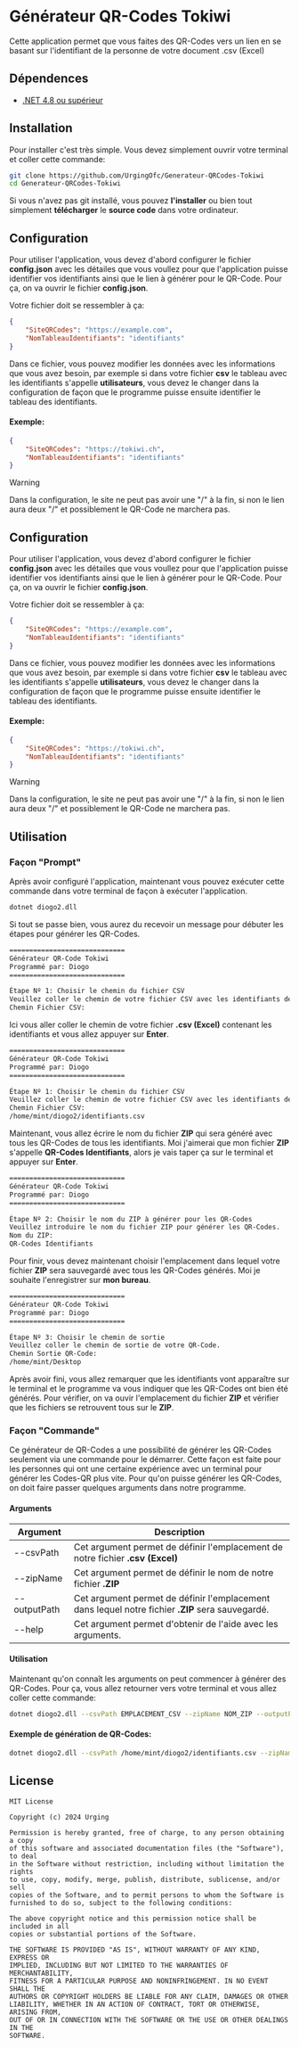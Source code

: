 
# Générateur QR-Codes Tokiwi

Cette application permet que vous faites des QR-Codes vers un lien en se basant sur l'identifiant de la personne de votre document .csv (Excel)



## Dépendences

- [.NET 4.8 ou supérieur](https://learn.microsoft.com/en-us/dotnet/core/install/linux-ubuntu-install?pivots=os-linux-ubuntu-2404&tabs=dotnet8)




## Installation

Pour installer c'est très simple. Vous devez simplement ouvrir votre terminal et coller cette commande:
```bash
git clone https://github.com/UrgingOfc/Generateur-QRCodes-Tokiwi
cd Generateur-QRCodes-Tokiwi
```

Si vous n'avez pas git installé, vous pouvez **l'installer** ou bien tout simplement **télécharger** le **source code** dans votre ordinateur.    

## Configuration

Pour utiliser l'application, vous devez d'abord configurer le fichier **config.json** avec les détailes que vous voullez pour que l'application puisse identifier vos identifiants ainsi que le lien à générer pour le QR-Code. Pour ça, on va ouvrir le fichier **config.json**. 

Votre fichier doit se ressembler à ça:
```json
{
    "SiteQRCodes": "https://example.com",
    "NomTableauIdentifiants": "identifiants"
}
```
Dans ce fichier, vous pouvez modifier les données avec les informations que vous avez besoin, par exemple si dans votre fichier **csv** le tableau avec les identifiants s'appelle **utilisateurs**, vous devez le changer dans la configuration de façon que le programme puisse ensuite identifier le tableau des identifiants.

#### Exemple:
```json
{
    "SiteQRCodes": "https://tokiwi.ch",
    "NomTableauIdentifiants": "identifiants"
}
```

> [!WARNING]  
> Dans la configuration, le site ne peut pas avoir une "/" à la fin, si non le lien aura deux "/" et possiblement le QR-Code ne marchera pas.
## Configuration

Pour utiliser l'application, vous devez d'abord configurer le fichier **config.json** avec les détailes que vous voullez pour que l'application puisse identifier vos identifiants ainsi que le lien à générer pour le QR-Code. Pour ça, on va ouvrir le fichier **config.json**. 

Votre fichier doit se ressembler à ça:
```json
{
    "SiteQRCodes": "https://example.com",
    "NomTableauIdentifiants": "identifiants"
}
```
Dans ce fichier, vous pouvez modifier les données avec les informations que vous avez besoin, par exemple si dans votre fichier **csv** le tableau avec les identifiants s'appelle **utilisateurs**, vous devez le changer dans la configuration de façon que le programme puisse ensuite identifier le tableau des identifiants.

#### Exemple:
```json
{
    "SiteQRCodes": "https://tokiwi.ch",
    "NomTableauIdentifiants": "identifiants"
}
```

> [!WARNING]  
> Dans la configuration, le site ne peut pas avoir une "/" à la fin, si non le lien aura deux "/" et possiblement le QR-Code ne marchera pas.
## Utilisation

### Façon "Prompt"
Après avoir configuré l'application, maintenant vous pouvez exécuter cette commande dans votre terminal de façon à exécuter l'application. 

```bash
dotnet diogo2.dll
```

Si tout se passe bien, vous aurez du recevoir un message pour débuter les étapes pour générer les QR-Codes.
```bash
=============================
Générateur QR-Code Tokiwi
Programmé par: Diogo
=============================

Étape Nº 1: Choisir le chemin du fichier CSV
Veuillez coller le chemin de votre fichier CSV avec les identifiants des utilisateurs.
Chemin Fichier CSV: 

```
Ici vous aller coller le chemin de votre fichier **.csv (Excel)** contenant les identifiants et vous allez appuyer sur **Enter**.

```bash
=============================
Générateur QR-Code Tokiwi
Programmé par: Diogo
=============================

Étape Nº 1: Choisir le chemin du fichier CSV
Veuillez coller le chemin de votre fichier CSV avec les identifiants des utilisateurs.
Chemin Fichier CSV: 
/home/mint/diogo2/identifiants.csv
```

Maintenant, vous allez écrire le nom du fichier **ZIP** qui sera généré avec tous les QR-Codes de tous les identifiants. Moi j'aimerai que mon fichier **ZIP** s'appelle **QR-Codes Identifiants**, alors je vais taper ça sur le terminal et appuyer sur **Enter**.
```bash
=============================
Générateur QR-Code Tokiwi
Programmé par: Diogo
=============================

Étape Nº 2: Choisir le nom du ZIP à générer pour les QR-Codes
Veuillez introduire le nom du fichier ZIP pour générer les QR-Codes.
Nom du ZIP: 
QR-Codes Identifiants
```

Pour finir, vous devez maintenant choisir l'emplacement dans lequel votre fichier **ZIP** sera sauvegardé avec tous les QR-Codes générés. Moi je souhaite l'enregistrer sur **mon bureau**.
```bash
=============================
Générateur QR-Code Tokiwi
Programmé par: Diogo
=============================

Étape Nº 3: Choisir le chemin de sortie
Veuillez coller le chemin de sortie de votre QR-Code.
Chemin Sortie QR-Code: 
/home/mint/Desktop
```

Après avoir fini, vous allez remarquer que les identifiants vont apparaître sur le terminal et le programme va vous indiquer que les QR-Codes ont bien été générés. Pour vérifier, on va ouvir l'emplacement du fichier **ZIP** et vérifier que les fichiers se retrouvent tous sur le **ZIP**.

### Façon "Commande"
Ce générateur de QR-Codes a une possibilité de générer les QR-Codes seulement via une commande pour le démarrer. Cette façon est faite pour les personnes qui ont une certaine expérience avec un terminal pour générer les Codes-QR plus vite. Pour qu'on puisse générer les QR-Codes, on doit faire passer quelques arguments dans notre programme.

#### Arguments
| Argument  | Description |
| ------------- | ------------- |
| --csvPath  | Cet argument permet de définir l'emplacement de notre fichier **.csv (Excel)**  |
| --zipName | Cet argument permet de définir le nom de notre fichier **.ZIP**  |
| --outputPath | Cet argument permet de définir l'emplacement dans lequel notre fichier **.ZIP** sera sauvegardé. |
| --help | Cet argument permet d'obtenir de l'aide avec les arguments. |

#### Utilisation
Maintenant qu'on connaît les arguments on peut commencer à générer des QR-Codes. Pour ça, vous allez retourner vers votre terminal et vous allez coller cette commande:
```bash
dotnet diogo2.dll --csvPath EMPLACEMENT_CSV --zipName NOM_ZIP --outputPath EMPLACEMENT_ZIP
```

#### Exemple de génération de QR-Codes:
```bash
dotnet diogo2.dll --csvPath /home/mint/diogo2/identifiants.csv --zipName output --outputPath /home/mint/diogo2
```



## License
```
MIT License

Copyright (c) 2024 Urging

Permission is hereby granted, free of charge, to any person obtaining a copy
of this software and associated documentation files (the "Software"), to deal
in the Software without restriction, including without limitation the rights
to use, copy, modify, merge, publish, distribute, sublicense, and/or sell
copies of the Software, and to permit persons to whom the Software is
furnished to do so, subject to the following conditions:

The above copyright notice and this permission notice shall be included in all
copies or substantial portions of the Software.

THE SOFTWARE IS PROVIDED "AS IS", WITHOUT WARRANTY OF ANY KIND, EXPRESS OR
IMPLIED, INCLUDING BUT NOT LIMITED TO THE WARRANTIES OF MERCHANTABILITY,
FITNESS FOR A PARTICULAR PURPOSE AND NONINFRINGEMENT. IN NO EVENT SHALL THE
AUTHORS OR COPYRIGHT HOLDERS BE LIABLE FOR ANY CLAIM, DAMAGES OR OTHER
LIABILITY, WHETHER IN AN ACTION OF CONTRACT, TORT OR OTHERWISE, ARISING FROM,
OUT OF OR IN CONNECTION WITH THE SOFTWARE OR THE USE OR OTHER DEALINGS IN THE
SOFTWARE.
```